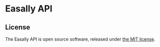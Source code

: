 # Easally API

## License
The Easally API is open source software, released under [the MIT license](https://github.com/easally/api/blob/master/LICENSE.txt).
